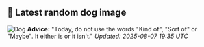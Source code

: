 ## 🐶 Latest random dog image
![Dog](https://images.dog.ceo/breeds/dachshund/dachshund-in-jacket.jpg)
**Advice:** "Today, do not use the words "Kind of", "Sort of" or "Maybe". It either is or it isn't."
*Updated: 2025-08-07 19:35 UTC*
